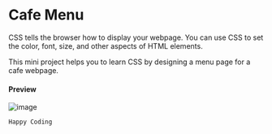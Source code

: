 # Cafe Menu

CSS tells the browser how to display your webpage. You can use CSS to set the color, font, size, and other aspects of HTML elements.

This mini project helps you to learn CSS by designing a menu page for a cafe webpage.
<h4>Preview</h4>

![image](https://github.com/mercyXp/myProjects/blob/main/0.HTML-CSS-projects/CafeMenu/cafe.png)

`Happy Coding`
